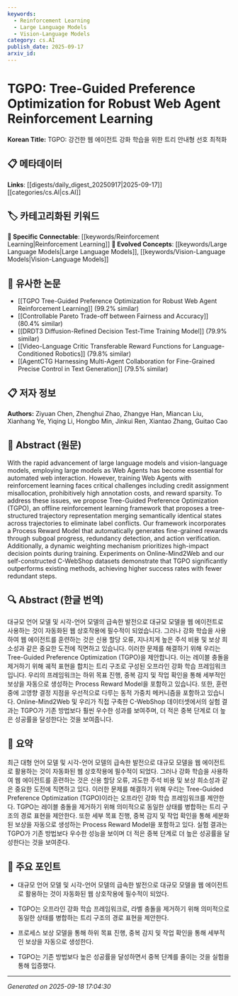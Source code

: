 ```yaml
---
keywords:
  - Reinforcement Learning
  - Large Language Models
  - Vision-Language Models
category: cs.AI
publish_date: 2025-09-17
arxiv_id:
---
```


<!-- KEYWORD_LINKING_METADATA:
{
  "processed_timestamp": "2025-09-22 22:44:39.255190",
  "vocabulary_version": "1.0",
  "selected_keywords": [
    "Reinforcement Learning",
    "Large Language Models",
    "Vision-Language Models"
  ],
  "rejected_keywords": [
    "Tree-Guided Preference Optimization"
  ],
  "similarity_scores": {
    "Reinforcement Learning": 0.85,
    "Large Language Models": 0.8,
    "Vision-Language Models": 0.78
  },
  "extraction_method": "AI_prompt_based",
  "budget_applied": true
}
-->


# TGPO: Tree-Guided Preference Optimization for Robust Web Agent Reinforcement Learning

**Korean Title:** TGPO: 강건한 웹 에이전트 강화 학습을 위한 트리 안내형 선호 최적화

## 📋 메타데이터

**Links**: [[digests/daily_digest_20250917|2025-09-17]]        [[categories/cs.AI|cs.AI]]

## 🏷️ 카테고리화된 키워드
**🔗 Specific Connectable**: [[keywords/Reinforcement Learning|Reinforcement Learning]]
**🚀 Evolved Concepts**: [[keywords/Large Language Models|Large Language Models]], [[keywords/Vision-Language Models|Vision-Language Models]]

## 🔗 유사한 논문
- [[TGPO Tree-Guided Preference Optimization for Robust Web Agent Reinforcement Learning]] (99.2% similar)
- [[Controllable Pareto Trade-off between Fairness and Accuracy]] (80.4% similar)
- [[DRDT3 Diffusion-Refined Decision Test-Time Training Model]] (79.9% similar)
- [[Video-Language Critic Transferable Reward Functions for Language-Conditioned Robotics]] (79.8% similar)
- [[AgentCTG Harnessing Multi-Agent Collaboration for Fine-Grained Precise Control in Text Generation]] (79.5% similar)

## 📋 저자 정보

**Authors:** Ziyuan Chen, Zhenghui Zhao, Zhangye Han, Miancan Liu, Xianhang Ye, Yiqing Li, Hongbo Min, Jinkui Ren, Xiantao Zhang, Guitao Cao

## 📄 Abstract (원문)

With the rapid advancement of large language models and vision-language
models, employing large models as Web Agents has become essential for automated
web interaction. However, training Web Agents with reinforcement learning faces
critical challenges including credit assignment misallocation, prohibitively
high annotation costs, and reward sparsity. To address these issues, we propose
Tree-Guided Preference Optimization (TGPO), an offline reinforcement learning
framework that proposes a tree-structured trajectory representation merging
semantically identical states across trajectories to eliminate label conflicts.
Our framework incorporates a Process Reward Model that automatically generates
fine-grained rewards through subgoal progress, redundancy detection, and action
verification. Additionally, a dynamic weighting mechanism prioritizes
high-impact decision points during training. Experiments on Online-Mind2Web and
our self-constructed C-WebShop datasets demonstrate that TGPO significantly
outperforms existing methods, achieving higher success rates with fewer
redundant steps.

## 🔍 Abstract (한글 번역)

대규모 언어 모델 및 시각-언어 모델의 급속한 발전으로 대규모 모델을 웹 에이전트로 사용하는 것이 자동화된 웹 상호작용에 필수적이 되었습니다. 그러나 강화 학습을 사용하여 웹 에이전트를 훈련하는 것은 신용 할당 오류, 지나치게 높은 주석 비용 및 보상 희소성과 같은 중요한 도전에 직면하고 있습니다. 이러한 문제를 해결하기 위해 우리는 Tree-Guided Preference Optimization (TGPO)을 제안합니다. 이는 레이블 충돌을 제거하기 위해 궤적 표현을 합치는 트리 구조로 구성된 오프라인 강화 학습 프레임워크입니다. 우리의 프레임워크는 하위 목표 진행, 중복 감지 및 작업 확인을 통해 세부적인 보상을 자동으로 생성하는 Process Reward Model을 포함하고 있습니다. 또한, 훈련 중에 고영향 결정 지점을 우선적으로 다루는 동적 가중치 메커니즘을 포함하고 있습니다. Online-Mind2Web 및 우리가 직접 구축한 C-WebShop 데이터셋에서의 실험 결과는 TGPO가 기존 방법보다 훨씬 우수한 성과를 보여주며, 더 적은 중복 단계로 더 높은 성공률을 달성한다는 것을 보여줍니다.

## 📝 요약

최근 대형 언어 모델 및 시각-언어 모델의 급속한 발전으로 대규모 모델을 웹 에이전트로 활용하는 것이 자동화된 웹 상호작용에 필수적이 되었다. 그러나 강화 학습을 사용하여 웹 에이전트를 훈련하는 것은 신용 할당 오류, 과도한 주석 비용 및 보상 희소성과 같은 중요한 도전에 직면하고 있다. 이러한 문제를 해결하기 위해 우리는 Tree-Guided Preference Optimization (TGPO)이라는 오프라인 강화 학습 프레임워크를 제안한다. TGPO는 레이블 충돌을 제거하기 위해 의미적으로 동일한 상태를 병합하는 트리 구조의 경로 표현을 제안한다. 또한 세부 목표 진행, 중복 감지 및 작업 확인을 통해 세분화된 보상을 자동으로 생성하는 Process Reward Model을 포함하고 있다. 실험 결과는 TGPO가 기존 방법보다 우수한 성능을 보이며 더 적은 중복 단계로 더 높은 성공률을 달성한다는 것을 보여준다.

## 🎯 주요 포인트

- 대규모 언어 모델 및 시각-언어 모델의 급속한 발전으로 대규모 모델을 웹 에이전트로 활용하는 것이 자동화된 웹 상호작용에 필수적이 되었다.

- TGPO는 오프라인 강화 학습 프레임워크로, 라벨 충돌을 제거하기 위해 의미적으로 동일한 상태를 병합하는 트리 구조의 경로 표현을 제안한다.

- 프로세스 보상 모델을 통해 하위 목표 진행, 중복 감지 및 작업 확인을 통해 세부적인 보상을 자동으로 생성한다.

- TGPO는 기존 방법보다 높은 성공률을 달성하면서 중복 단계를 줄이는 것을 실험을 통해 입증했다.

---

*Generated on 2025-09-18 17:04:30*